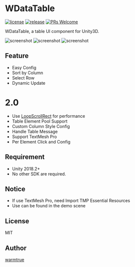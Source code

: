 WDataTable
===

[![license](http://img.shields.io/badge/license-MIT-blue.svg)](https://github.com/warmtrue/WDataTable/LICENSE)
[![release](https://img.shields.io/badge/release-v2.0.0-blue.svg)](https://github.com/warmtrue/WDataTable/releases)
[![PRs Welcome](https://img.shields.io/badge/PRs-welcome-blue.svg)](https://github.com/warmtrue/WDataTable/pulls)


WDataTable, a table UI component for Unity3D.


![screenshot](https://warmtrue-1253180525.cos.ap-beijing.myqcloud.com/tmp.png)
![screenshot](https://warmtrue-1253180525.cos.ap-beijing.myqcloud.com/button.png)
![screenshot](https://warmtrue-1253180525.cos.ap-beijing.myqcloud.com/table1.gif)


## Feature
* Easy Config
* Sort by Column
* Select Row
* Dynamic Update
# 2.0
* Use [LoopScrollRect](https://github.com/qiankanglai/LoopScrollRect) for performance
* Table Element Pool Support
* Custom Column Style Config
* Handle Table Message
* Support TextMesh Pro
* Per Element Click and Config

## Requirement
* Unity 2018.2+
* No other SDK are required.

## Notice
* If use TextMesh Pro, need Import TMP Essential Resources
* Use can be found in the demo scene

## License
MIT

## Author
[warmtrue](http://www.warmtrue.com)